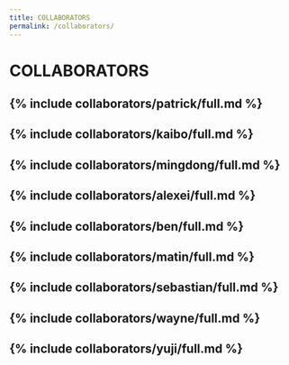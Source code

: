 ```yaml
---
title: COLLABORATORS
permalink: /collaborators/
---
```


# COLLABORATORS

## {% include collaborators/patrick/full.md %}

## {% include collaborators/kaibo/full.md %}

## {% include collaborators/mingdong/full.md %}

## {% include collaborators/alexei/full.md %}

## {% include collaborators/ben/full.md %}

## {% include collaborators/matin/full.md %}

## {% include collaborators/sebastian/full.md %}

## {% include collaborators/wayne/full.md %}

## {% include collaborators/yuji/full.md %}
